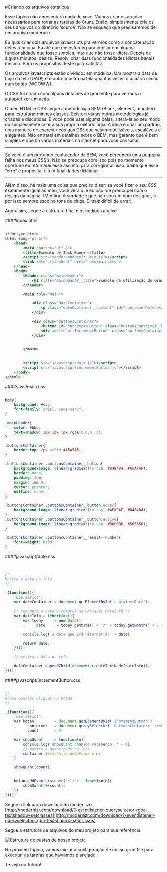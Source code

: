 #Criando os arquivos estáticos

Esse tópico não apresentará nada de novo. Vamos criar os arquivo necessários para rodar as tarefas do Grunt. Então, simplesmente crie os seus arquivos no diretório ‘source’. Não se esqueça que precisaremos de um arquivo modernizr. 

Eu quis criar dois arquivos javascripts pra vermos como a concatenação deles funciona. Eu até que me esforcei para pensar em alguma funcionalidade que fosse simples, mas que não fosse idiota. Depois de alguns minutos, desisti. Resolvi criar duas funcionalidades idiotas banais mesmo. Para os propósitos deste guia, satisfaz. 

Os arquivos javascripts estão divididos em módulos. Um mostra a data de hoje na tela (UAU!) e o outro mostra na tela quantas vezes o usuário clicou num botão (WOOWW).

O CSS foi criado com alguns detalhes de gradiente para vermos o autoprefixer em ação.

O meu HTML e CSS segue a metodologia BEM (Block, element, modifier) para estruturar minhas classes. Existem várias outras metodologias já criadas e discutidas. E você pode usar alguma delas, alterá-la ao seu modo ou simplesmente criar a sua própria metodologia. A ideia é criar um padrão, uma maneira de escrever códigos CSS que sejam reutilizáveis, escaláveis e elegantes. Não entrarei em detalhes sobre o BEM, mas garanto que é bem simples e que há vários materiais na internet para você consultar.


---


Se você é um profundo conhecedor de BEM, você perceberá uma pequena falha nos meus CSS’s. Não se preocupe com isso pois no momento oportuno eu retomarei esse assunto para corrigirmos isso. Saiba que esse “erro” é proposital e tem finalidades didáticas


---


Além disso, há mais uma coisa que preciso dizer: se você fizer o seu CSS exatamente igual ao meu, você verá que eu não me preocupei com o design da página. (Mentira. A verdade é que não sou um bom designer, e por isso sempre escolho tons de cinza. É mais difícil de errar).

Agora sim, segue a estrutura final e os códigos abaixo





####index.html

```html

<!doctype html>
<html lang="pt-br">
    <head>
        <meta charset="utf-8">
        <title>Exemplo de Task Runner</title>
        <script src="vendor/modernizr.min.js"></script>
        <link rel="stylesheet" href="sass/main.css">
    </head>
    <body>
        <header class="mainHeader">
            <h1 class="mainHeader__title">Exemplo de utilização do GruntJS</h1>    
        </header>

        <main role="main">

            <div class="dateContainer">
                <p class="dateContainer__content" id="containerDate"></p>
            </div>

            <div class="buttonsContainer">
                <button id="incrementButton" class="buttonsContainer__button">Clica para incrementar</button>
                <div id="resultIncrementButton" class="buttonsContainer__result">Clicado <span class="buttonsContainer__result--number js-result">0</span> vezes</div>
            </div>        
            

        </main>
        
        
        <script src="javascript/date.js"></script>
        <script src="javascript/incrementButton.js"></script>
    </body>
</html>


````



####sass/main.css

```css

body{
    background: #ccc;    
    font-family: arial, sans-serif;
}

.mainHeader{
    color: #bbb;
    text-shadow: 2px 2px 1px rgba(0,0,0,.6);
}

.buttonsContainer{
    border-top: 2px solid #A5A5A5;
}

.buttonsContainer .buttonsContainer__button{
    background-image: linear-gradient(to top, #848484, #AFAFAF);
    border: none;
    padding: 1em;
    margin: 1em 0;
    cursor: pointer;
    outline: none;
}

.buttonsContainer .buttonsContainer__button:hover{
    background-image: linear-gradient(to top, #AFAFAF, #848484);
}
.buttonsContainer .buttonsContainer__button:active{
    background-image: linear-gradient(to top, #868686, #565656);
}

.buttonsContainer .buttonsContainer__result--number{
    font-weight: bold;
}


````


####javascript/date.css

```javascript


/*
Mostra a data na tela
*/

;(function(){
    'use strict';
    var dateContainer = document.getElementById('containerDate');
    
    /* recupera a data e retorna na variavel dateInfo */
    var dateInfo = (function(){
        var today     = new Date()
        ,     date     = today.getDate() + '/' + today.getMonth() + 1 + '/' + today.getFullYear();

        console.log('a data que irá retornar é: '+ date);

        return date;
    })();

    // mostra a data na tela

    dateContainer.appendChild(document.createTextNode(dateInfo));
})();


````


####javascript/incrementButton.css

```javascript

/*
Conta quantos cliques no botão
*/

;(function(){
    'use strict';
    var botao         = document.getElementById('incrementButton')
    ,     container   = document.querySelector('.buttonsContainer__result .js-result')
    ,     count       = 0;

    var showQuant     = function(n){
        console.log('showQuant chamado recebendo: ' + n);
        // mostra a quantidade na tela
        container.firstChild.nodeValue = n;
    }

    showQuant(count);

    
    botao.addEventListener('click', function(e){
        showQuant(++count);
    })    
})();


````


Segue o link para download do modernizr: [http://modernizr.com/download/?-eventlistener-queryselector-rgba-textshadow-setclasses](http://modernizr.com/download/?-eventlistener-queryselector-rgba-textshadow-setclasses)

Segue a estrutura de arquivos do meu projeto para sua referência.

![Estrutura de pastas de nosso projeto](03.jpg "Estrutura de pastas de nosso projeto")


No próximo tópico, vamos iniciar a configuração de nosso gruntfile para executar as tarefas que havíamos planejado.

Te vejo no futuro!
